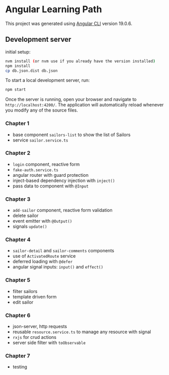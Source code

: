 # Angular Learning Path

This project was generated using [Angular CLI](https://github.com/angular/angular-cli) version 19.0.6.

## Development server

initial setup:

```bash
nvm install (or nvm use if you already have the version installed)
npm install
cp db.json.dist db.json
```

To start a local development server, run:

```bash
npm start
```

Once the server is running, open your browser and navigate to `http://localhost:4200/`. The application will automatically reload whenever you modify any of the source files.

### Chapter 1

- base component `sailors-list` to show the list of Sailors
- service `sailor.service.ts`

### Chapter 2

- `login` component, reactive form
- `fake-auth.service.ts`
- angular router with guard protection
- inject-based dependency injection with `inject()`
- pass data to component with `@Input`

### Chapter 3

- `add-sailor` component, reactive form validation
- delete sailor
- event emitter with `@Output()`
- signals `update()`

### Chapter 4

- `sailor-detail` and `sailor-comments` components
- use of `ActivatedRoute` service
- deferred loading with `@defer`
- angular signal inputs: `input()` and `effect()`

### Chapter 5

- filter sailors
- template driven form
- edit sailor

### Chapter 6

- json-server, http requests
- reusable `resource.service.ts` to manage any resource with signal
- `rxjs` for crud actions
- server side filter with `toObservable`

### Chapter 7

- testing
